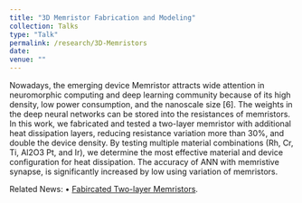 ```yaml
---
title: "3D Memristor Fabrication and Modeling"
collection: Talks
type: "Talk"
permalink: /research/3D-Memristors
date: 
venue: ""
---
```

Nowadays, the emerging device Memristor attracts wide attention in neuromorphic computing and deep learning community because of its high density, low power consumption, and the nanoscale size [6]. The weights in the deep neural networks can be stored into the resistances of memristors. In this work, we fabricated and tested a two-layer memristor with additional heat dissipation layers, reducing resistance variation more than 30%, and double the device density. By testing multiple material combinations (Rh, Cr, Ti, Al2O3 Pt, and Ir), we determine the most effective material and device configuration for heat dissipation. The accuracy of ANN with memristive synapse, is significantly increased by low using variation of memristors.  


Related News:
•	[Fabircated Two-layer Memristors](https://an-hongyu.github.io/vt//posts/2019/Two-layer-Memristor-Crossbar/).